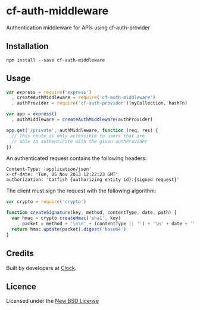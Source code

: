 # cf-auth-middleware

Authentication middleware for APIs using cf-auth-provider

## Installation

    npm install --save cf-auth-middleware

## Usage

```js
var express = require('express')
  , createAuthMiddleware = require('cf-auth-middleware')
  , authProvider = require('cf-auth-provider')(myCollection, hashFn)

var app = express()
  , authMiddleware = createAuthMiddleware(authProvider)

app.get('/private', authMiddleware, function (req, res) {
  // This route is only accessible to users that are
  // able to authenticate with the given authProvider
})
```


An authenticated request contains the following headers:

```
Content-Type: 'application/json'
x-cf-date: 'Tue, 05 Nov 2013 12:22:23 GMT'
authorization: 'Catfish {authorizing entity id}:{signed request}'
```

The client must sign the request with the following algorithm:

```js
var crypto = require('crypto')

function createSignature(key, method, contentType, date, path) {
  var hmac = crypto.createHmac('sha1', key)
    , packet = method + '\n\n' + (contentType || '') + '\n' + date + '\n\n' + path
  return hmac.update(packet).digest('base64')
}
```

## Credits
Built by developers at [Clock](http://clock.co.uk).

## Licence
Licensed under the [New BSD License](http://opensource.org/licenses/bsd-license.php)
